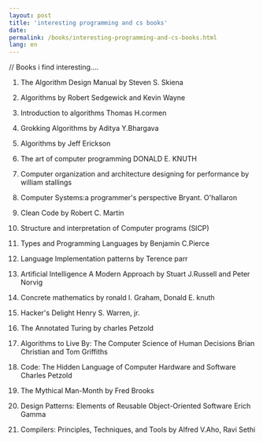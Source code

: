 ```yaml
---
layout: post
title: 'interesting programming and cs books'
date: 
permalink: /books/interesting-programming-and-cs-books.html
lang: en
---
```



// Books i find interesting....

1. The Algorithm Design Manual by Steven S. Skiena

2. Algorithms by Robert Sedgewick and Kevin Wayne

3. Introduction to algorithms Thomas H.cormen

4. Grokking Algorithms by Aditya Y.Bhargava

5. Algorithms by Jeff Erickson

6. The art of computer programming DONALD E. KNUTH

7. Computer organization and architecture designing for performance by william stallings

8. Computer Systems:a programmer's perspective Bryant. O'hallaron

9. Clean Code by Robert C. Martin

10. Structure and interpretation of Computer programs (SICP)

11. Types and Programming Languages by Benjamin C.Pierce

12. Language Implementation patterns by Terence parr

13. Artificial Intelligence A Modern Approach by Stuart J.Russell and Peter Norvig

14. Concrete mathematics by ronald l. Graham, Donald E. knuth

15. Hacker's Delight Henry S. Warren, jr.

16. The Annotated Turing by charles Petzold

17. Algorithms to Live By: The Computer Science of Human Decisions
Brian Christian and Tom Griffiths

18. Code: The Hidden Language of Computer Hardware and Software
Charles Petzold

19. The Mythical Man-Month by Fred Brooks

20. Design Patterns: Elements of Reusable Object-Oriented Software Erich Gamma

21. Compilers: Principles, Techniques, and Tools by Alfred V.Aho, Ravi Sethi
